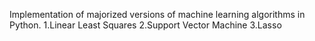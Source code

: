 Implementation of majorized versions of machine learning algorithms in Python.
1.Linear Least Squares
2.Support Vector Machine
3.Lasso
